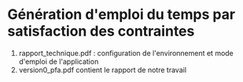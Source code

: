 # Génération d'emploi du temps par satisfaction des contraintes

1) rapport_technique.pdf :  configuration de l'environnement et mode d'emploi de l'application 
2) version0_pfa.pdf contient le rapport de notre travail
